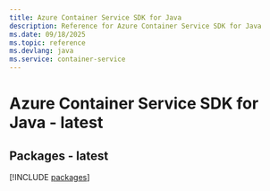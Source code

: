 ```yaml
---
title: Azure Container Service SDK for Java
description: Reference for Azure Container Service SDK for Java
ms.date: 09/18/2025
ms.topic: reference
ms.devlang: java
ms.service: container-service
---
```

# Azure Container Service SDK for Java - latest
## Packages - latest
[!INCLUDE [packages](container-service-index.md)]